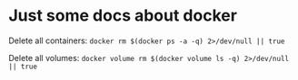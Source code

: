 # Just some docs about docker

Delete all containers:
`docker rm $(docker ps -a -q) 2>/dev/null || true`

Delete all volumes:
`docker volume rm $(docker volume ls -q) 2>/dev/null || true`
